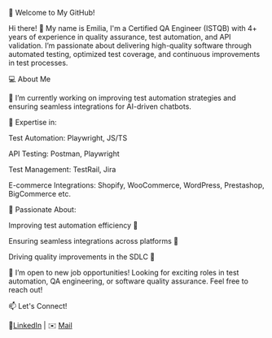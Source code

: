 🚀 Welcome to My GitHub!

Hi there! 👋 My name is Emilia, I'm a Certified QA Engineer (ISTQB) with 4+ years of experience in quality assurance, test automation, and API validation. I’m passionate about delivering high-quality software through automated testing, optimized test coverage, and continuous improvements in test processes.

💻 About Me

🔭 I’m currently working on improving test automation strategies and ensuring seamless integrations for AI-driven chatbots.

🔹 Expertise in:


Test Automation: Playwright, JS/TS

API Testing: Postman, Playwright

Test Management: TestRail, Jira

E-commerce Integrations: Shopify, WooCommerce, WordPress, Prestashop, BigCommerce etc.


🔹 Passionate About:


Improving test automation efficiency 🔄

Ensuring seamless integrations across platforms 🔗

Driving quality improvements in the SDLC 🚀



🚀 I’m open to new job opportunities! Looking for exciting roles in test automation, QA engineering, or software quality assurance. Feel free to reach out!

📫 Let's Connect!

🔗[LinkedIn](https://www.linkedin.com/in/emilia-konstankiewicz/) | ✉️ [Mail](mailto:ekonstankiewicz@gmail.com)
